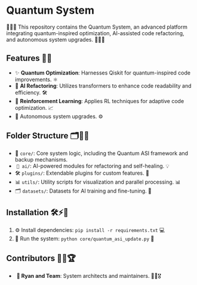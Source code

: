# Quantum System

🎉✨🌟 This repository contains the Quantum System, an advanced platform integrating quantum-inspired optimization, AI-assisted code refactoring, and autonomous system upgrades. 🎯🚀💡

## Features 🎨🌌

- ✨ **Quantum Optimization**: Harnesses Qiskit for quantum-inspired code improvements. ⚛️
- 🚀 **AI Refactoring**: Utilizes transformers to enhance code readability and efficiency. 🛠️
- 🔄 **Reinforcement Learning**: Applies RL techniques for adaptive code optimization. 📈
- 🎯 Autonomous system upgrades. ⚙️

## Folder Structure 🗂️📁✨

- 📂 `core/`: Core system logic, including the Quantum ASI framework and backup mechanisms. 
-  `🎉 ai/`: AI-powered modules for refactoring and self-healing. 💡
- 🛠️ `plugins/`: Extendable plugins for custom features. 🔌
- 📊 `utils/`: Utility scripts for visualization and parallel processing. 📊
- 🗂️ `datasets/`: Datasets for AI training and fine-tuning. 📂

## Installation 🛠️⚡🔧

1. ⚙️ Install dependencies: `pip install -r requirements.txt` 💻
2. 🚀 Run the system: `python core/quantum_asi_update.py` 🚀

## Contributors 👥🌟🏆

-  **🚀 Ryan and Team**: System architects and maintainers. 🌟✨🎖️

